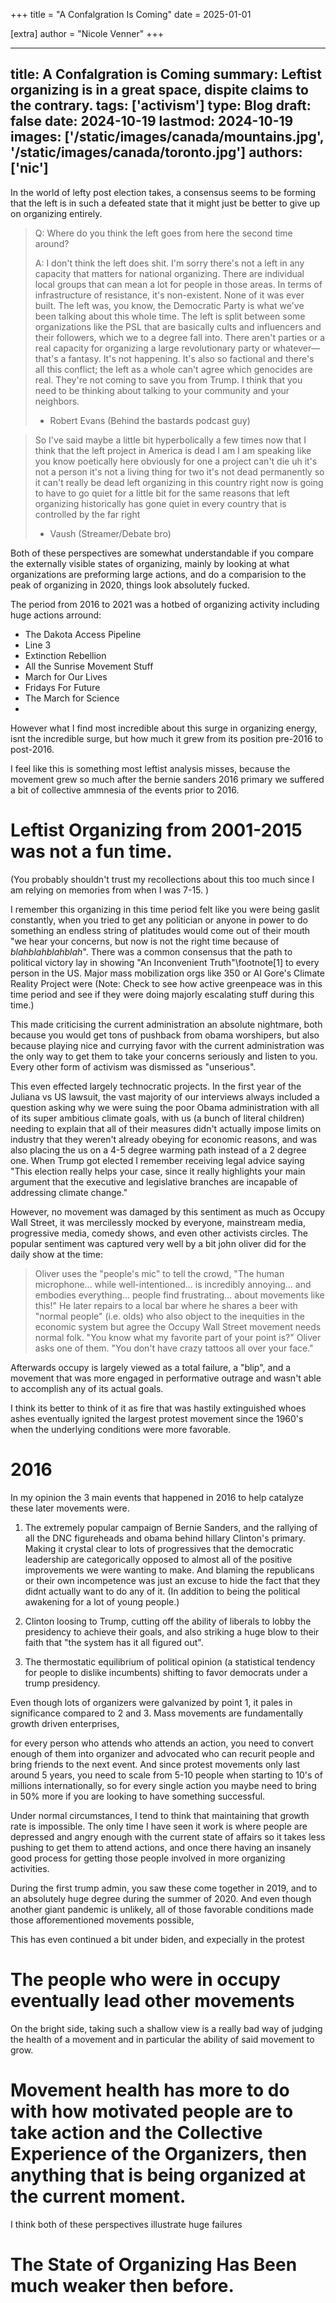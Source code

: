 +++
title = "A Confalgration Is Coming"
date = 2025-01-01

[extra]
author = "Nicole Venner"
+++

---
title: A Confalgration is Coming
summary: Leftist organizing is in a great space, dispite claims to the contrary.
tags: ['activism']
type: Blog
draft: false
date: 2024-10-19
lastmod: 2024-10-19
images: ['/static/images/canada/mountains.jpg', '/static/images/canada/toronto.jpg']
authors: ['nic']
---

In the world of lefty post election takes, a consensus seems to be forming that the left is in such a defeated state that it might just be better to give up on organizing entirely.

> Q: Where do you think the left goes from here the second time around?
>
> A: I don't think the left does shit. I'm sorry there's not a left in any capacity that matters for national organizing. There are individual local groups that can mean a lot for people in those areas. In terms of infrastructure of resistance, it's non-existent.
> None of it was ever built. The left was, you know, the Democratic Party is what we've been talking about this whole time. The left is split between some organizations like the PSL that are basically cults and influencers and their followers, which we to a degree fall into.
> There aren't parties or a real capacity for organizing a large revolutionary party or whatever—that's a fantasy. It's not happening. It's also so factional and there's all this conflict; the left as a whole can't agree which genocides are real. They're not coming to save you from Trump. I think that you need to be thinking about talking to your community and your neighbors.
>
> - Robert Evans (Behind the bastards podcast guy)

> So I've said maybe a little bit hyperbolically a few times now that I think that the left project in America
> is dead I am I am speaking like you know poetically here obviously for one a project can't die uh it's not a person
> it's not a living thing for two it's not dead permanently so it can't really be dead left organizing in this country
> right now is going to have to go quiet for a little bit for the same reasons that left organizing historically has gone quiet in every country that is controlled by the far right
>
> - Vaush (Streamer/Debate bro)

Both of these perspectives are somewhat understandable if you compare the externally visible states of organizing, mainly by looking at what organizations are preforming large actions, and do a comparision to the peak of organizing in 2020, things look absolutely fucked.

The period from 2016 to 2021 was a hotbed of organizing activity including huge actions arround:

- The Dakota Access Pipeline
- Line 3
- Extinction Rebellion
- All the Sunrise Movement Stuff
- March for Our Lives
- Fridays For Future
- The March for Science
-

However what I find most incredible about this surge in organizing energy, isnt the incredible surge, but how much it grew from its position pre-2016 to post-2016.

I feel like this is something most leftist analysis misses, because the movement grew so much after the bernie sanders 2016 primary we suffered a bit of collective ammnesia of the events prior to 2016.

# Leftist Organizing from 2001-2015 was not a fun time.

(You probably shouldn't trust my recollections about this too much since I am relying on memories from when I was 7-15. )

I remember this organizing in this time period felt like you were being gaslit constantly, when you tried to get any politician or anyone in power to do something an endless string of platitudes would come out of their mouth "we hear your concerns, but now is not the right time because of _blahblahblahblah_". There was a common consensus that the path to political victory lay in showing "An Inconvenient Truth"\footnote[1] to every person in the US. Major mass mobilization orgs like 350 or Al Gore's Climate Reality Project were (Note: Check to see how active greenpeace was in this time period and see if they were doing majorly escalating stuff during this time.)

This made criticising the current administration an absolute nightmare, both because you would get tons of pushback from obama worshipers, but also because playing nice and currying favor with the current administration was the only way to get them to take your concerns seriously and listen to you. Every other form of activism was dismissed as "unserious".

This even effected largely technocratic projects. In the first year of the Juliana vs US lawsuit, the vast majority of our interviews always included a question asking why we were suing the poor Obama administration with all of its super ambitious climate goals, with us (a bunch of literal children) needing to explain that all of their measures didn't actually impose limits on industry that they weren't already obeying for economic reasons, and was also placing the us on a 4-5 degree warming path instead of a 2 degree one. When Trump got elected I remember receiving legal advice saying "This election really helps your case, since it really highlights your main argument that the executive and legislative branches are incapable of addressing climate change."

However, no movement was damaged by this sentiment as much as Occupy Wall Street, it was mercilessly mocked by everyone, mainstream media, progressive media, comedy shows, and even other activists circles. The popular sentiment was captured very well by a bit john oliver did for the daily show at the time:

> Oliver uses the "people's mic" to tell the crowd, "The human microphone... while well-intentioned... is incredibly annoying... and embodies everything... people find frustrating... about movements like this!" He later repairs to a local bar where he shares a beer with "normal people" (i.e. olds) who also object to the inequities in the economic system but agree the Occupy Wall Street movement needs normal folk. "You know what my favorite part of your point is?" Oliver asks one of them. "You don't have crazy tattoos all over your face."

Afterwards occupy is largely viewed as a total failure, a "blip", and a movement that was more engaged in performative outrage and wasn't able to accomplish any of its actual goals.

I think its better to think of it as fire that was hastily extinguished whoes ashes eventually ignited the largest protest movement since the 1960's when the underlying conditions were more favorable.

# 2016

In my opinion the 3 main events that happened in 2016 to help catalyze these later movements were.

1. The extremely popular campaign of Bernie Sanders, and the rallying of all the DNC figureheads and obama behind hillary Clinton's primary. Making it crystal clear to lots of progressives that the democratic leadership are categorically opposed to almost all of the positive improvements we were wanting to make. And blaming the republicans or their own incompetence was just an excuse to hide the fact that they didnt actually want to do any of it. (In addition to being the political awakening for a lot of young people.)

2. Clinton loosing to Trump, cutting off the ability of liberals to lobby the presidency to achieve their goals, and also striking a huge blow to their faith that "the system has it all figured out".

3. The thermostatic equilibrium of political opinion (a statistical tendency for people to dislike incumbents) shifting to favor democrats under a trump presidency.

Even though lots of organizers were galvanized by point 1, it pales in significance compared to 2 and 3. Mass movements are fundamentally growth driven enterprises,

for every person who attends who attends an action, you need to convert enough of them into organizer and advocated who can recurit people and bring friends to the next event. And since protest movements only last around 5 years, you need to scale from 5-10 people when starting to 10's of millions internationally, so for every single action you maybe need to bring in 50% more if you are looking to have something successful.

Under normal circumstances, I tend to think that maintaining that growth rate is impossible. The only time I have seen it work is where people are depressed and angry enough with the current state of affairs so it takes less pushing to get them to attend actions, and once there having an insanely good process for getting those people involved in more organizing activities.

During the first trump admin, you saw these come together in 2019, and to an absolutely huge degree during the summer of 2020. And even though another giant pandemic is unlikely, all of those favorable conditions made those afforementioned movements possible,

This has even continued a bit under biden, and expecially in the protest

# The people who were in occupy eventually lead other movements

On the bright side, taking such a shallow view is a really bad way of judging the health of a movement and in particular the ability of said movement to grow.

# Movement health has more to do with how motivated people are to take action and the Collective Experience of the Organizers, then anything that is being organized at the current moment.

I think both of these perspectives illustrate huge failures

# The State of Organizing Has Been much weaker then before.

[^1]: Or alternatively its much better cousin, "Chasing Ice", or even propoganda films like bill mckibbens
